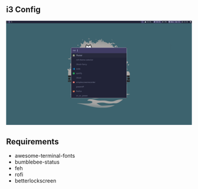 
## i3 Config

![alt text](https://github.com/deva3xd/config/blob/main/screenshot/desktop.png?raw=true)

## Requirements

- awesome-terminal-fonts
- bumblebee-status
- feh
- rofi
- betterlockscreen
